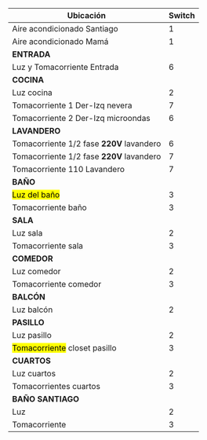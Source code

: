 | Ubicación                                 | Switch |
| ----------------------------------------- | ------ |
| Aire acondicionado Santiago               | 1      |
| Aire acondicionado Mamá                   | 1      |
| **ENTRADA**                               |        |
| Luz y Tomacorriente Entrada               | 6      |
| **COCINA**                                |        |
| Luz cocina                                | 2      |
| Tomacorriente 1 Der-Izq nevera            | 7      |
| Tomacorriente 2 Der-Izq microondas        | 6      |
| **LAVANDERO**                             |        |
| Tomacorriente 1/2 fase **220V** lavandero | 6      |
| Tomacorriente 1/2 fase **220V** lavandero | 7      |
| Tomacorriente 110 Lavandero               | 7      |
| **BAÑO**                                  |        |
| <mark>Luz del baño</mark>                 | 3      |
| Tomacorriente baño                        | 3      |
| **SALA**                                  |        |
| Luz sala                                  | 2      |
| Tomacorriente sala                        | 3      |
| **COMEDOR**                               |        |
| Luz comedor                               | 2      |
| Tomacorriente comedor                     | 3      |
| **BALCÓN**                                |        |
| Luz balcón                                | 2      |
| **PASILLO**                               |        |
| Luz pasillo                               | 2      |
| <mark>Tomacorriente</mark> closet pasillo | 3      |
| **CUARTOS**                               |        |
| Luz cuartos                               | 2      |
| Tomacorrientes cuartos                    | 3      |
| **BAÑO SANTIAGO**                         |        |
| Luz                                       | 2      |
| Tomacorriente                             | 3      |

